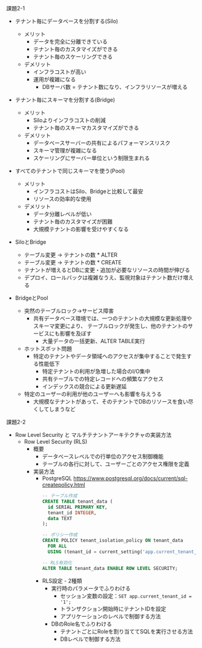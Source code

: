 課題2-1
- テナント毎にデータベースを分割する(Silo)
  - メリット
    - データを完全に分離できている
    - テナント毎のカスタマイズができる
    - テナント毎のスケーリングできる
  - デメリット
    - インフラコストが高い
    - 運用が複雑になる
      - DBサーバ数 = テナント数になり、インフラリソースが増える
- テナント毎にスキーマを分割する(Bridge)
  - メリット
    - Siloよりインフラコストの削減
    - テナント毎のスキーマカスタマイズができる
  - デメリット
    - データベースサーバーの共有によるパフォーマンスリスク
    - スキーマ管理が複雑になる
    - スケーリングにサーバー単位という制限生まれる
- すべてのテナントで同じスキーマを使う(Pool)
  - メリット
    - インフラコストはSilo、Bridgeと比較して最安
    - リソースの効率的な使用
  - デメリット
    - データ分離レベルが低い
    - テナント毎のカスタマイズが困難
    - 大規模テナントの影響を受けやすくなる

- SiloとBridge
  - テーブル変更 → テナントの数 * ALTER
  - テーブル変更 → テナントの数 * CREATE
  - テナントが増えるとDBに変更・追加が必要なリソースの時間が伸びる
  - デプロイ、ロールバックは複雑なうえ、監視対象はテナント数だけ増える
- BridgeとPool
  - 突然のテーブルロック→サービス障害
    - 共有データベース環境では、一つのテナントの大規模な更新処理やスキーマ変更により、
      テーブルロックが発生し、他のテナントのサービスにも影響を及ぼす
      - 大量データの一括更新、ALTER TABLE実行
  - ホットスポット問題
    - 特定のテナントやデータ領域へのアクセスが集中することで発生する性能低下
      - 特定テナントの利用が急増した場合のI/O集中
      - 共有テーブルでの特定レコードへの頻繁なアクセス
      - インデックスの競合による更新遅延
  - 特定のユーザーの利用が他のユーザーへも影響を与えうる
    - 大規模なテナントがあって、そのテナントでDBのリソースを食い尽くしてしまうなど

課題2-2
- Row Level Security と マルチテナントアーキテクチャの実装方法
  - Row Level Security (RLS)
    - 概要
      - データベースレベルでの行単位のアクセス制御機能
      - テーブルの各行に対して、ユーザーごとのアクセス権限を定義
    - 実装方法
      - PostgreSQL
        https://www.postgresql.org/docs/current/sql-createpolicy.html
        ```sql
        -- テーブル作成
        CREATE TABLE tenant_data (
          id SERIAL PRIMARY KEY,
          tenant_id INTEGER,
          data TEXT
        );

        -- ポリシー作成
        CREATE POLICY tenant_isolation_policy ON tenant_data
          FOR ALL
          USING (tenant_id = current_setting('app.current_tenant_id')::INTEGER);

        -- RLS有効化
        ALTER TABLE tenant_data ENABLE ROW LEVEL SECURITY;
        ```
      - RLS設定 - 2種類
        - 実行時のパラメータでふりわける 
          - セッション変数の設定：`SET app.current_tenant_id = '1';`
          - トランザクション開始時にテナントIDを設定
          - アプリケーションのレベルで制御する方法
        - DBのRole名でふりわける
          - テナントごとにRoleを割り当ててSQLを実行させる方法
          - DBレベルで制御する方法
        